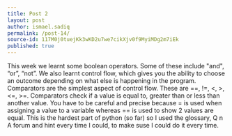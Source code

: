 ```yaml
---
title: Post 2
layout: post
author: ismael.sadiq
permalink: /post-14/
source-id: 117M0j0tuejKk3wKD2u7we7cikXjv0f9MyiMDg2m7iEk
published: true
---
```

This week we learnt some boolean operators. Some of these include "and", “or”, “not”. We also learnt control flow, which gives you the ability to choose an outcome depending on what else is happening in the program. Comparators are the simplest aspect of control flow. These are ==, !=, <, >, <=, >=. Comparators check if a value is equal to, greater than or less than another value. You have to be careful and precise because = is used when assigning a value to a variable whereas == is used to show 2 values are equal. This is the hardest part of python (so far) so I used the glossary, Q n A forum and hint every time I could, to make suse I could do it  every time.

